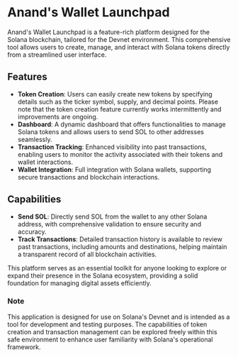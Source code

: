 # Anand's Wallet Launchpad

Anand's Wallet Launchpad is a feature-rich platform designed for the Solana blockchain, tailored for the Devnet environment. This comprehensive tool allows users to create, manage, and interact with Solana tokens directly from a streamlined user interface.

## Features

- **Token Creation**: Users can easily create new tokens by specifying details such as the ticker symbol, supply, and decimal points. Please note that the token creation feature currently works intermittently and improvements are ongoing.
- **Dashboard**: A dynamic dashboard that offers functionalities to manage Solana tokens and allows users to send SOL to other addresses seamlessly.
- **Transaction Tracking**: Enhanced visibility into past transactions, enabling users to monitor the activity associated with their tokens and wallet interactions.
- **Wallet Integration**: Full integration with Solana wallets, supporting secure transactions and blockchain interactions.

## Capabilities

- **Send SOL**: Directly send SOL from the wallet to any other Solana address, with comprehensive validation to ensure security and accuracy.
- **Track Transactions**: Detailed transaction history is available to review past transactions, including amounts and destinations, helping maintain a transparent record of all blockchain activities.

This platform serves as an essential toolkit for anyone looking to explore or expand their presence in the Solana ecosystem, providing a solid foundation for managing digital assets efficiently.

### Note
This application is designed for use on Solana's Devnet and is intended as a tool for development and testing purposes. The capabilities of token creation and transaction management can be explored freely within this safe environment to enhance user familiarity with Solana's operational framework.

